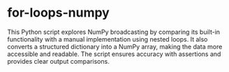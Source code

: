 # for-loops-numpy
This Python script explores NumPy broadcasting by comparing its built-in functionality with a manual implementation using nested loops. It also converts a structured dictionary into a NumPy array, making the data more accessible and readable. The script ensures accuracy with assertions and provides clear output comparisons. 
